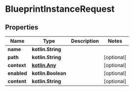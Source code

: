 
# BlueprintInstanceRequest

## Properties
Name | Type | Description | Notes
------------ | ------------- | ------------- | -------------
**name** | **kotlin.String** |  | 
**path** | **kotlin.String** |  |  [optional]
**context** | [**kotlin.Any**](.md) |  |  [optional]
**enabled** | **kotlin.Boolean** |  |  [optional]
**content** | **kotlin.String** |  |  [optional]



